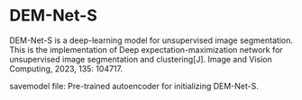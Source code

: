 # DEM-Net-S
DEM-Net-S is a deep-learning model for unsupervised image segmentation. This is the implementation of Deep expectation-maximization network for unsupervised image segmentation and clustering[J]. Image and Vision Computing, 2023, 135: 104717. 

savemodel file:  Pre-trained autoencoder for initializing DEM-Net-S.



